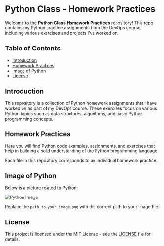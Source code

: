 # Python Class - Homework Practices

Welcome to the **Python Class Homework Practices** repository! This repo contains my Python practice assignments from the DevOps course, including various exercises and projects I've worked on.

## Table of Contents
- [Introduction](#introduction)
- [Homework Practices](#homework-practices)
- [Image of Python](#image-of-python)
- [License](#license)

## Introduction

This repository is a collection of Python homework assignments that I have worked on as part of my DevOps course. These exercises focus on various Python topics such as data structures, algorithms, and basic Python programming concepts.

## Homework Practices

Here you will find Python code examples, assignments, and exercises that help in building a solid understanding of the Python programming language.

Each file in this repository corresponds to an individual homework practice.

## Image of Python

Below is a picture related to Python:

![Python Image](/home/yair/Python_class/pics/python.png)

Replace the `path_to_your_image.png` with the correct path to your image file.

## License

This project is licensed under the MIT License - see the [LICENSE](LICENSE) file for details.
